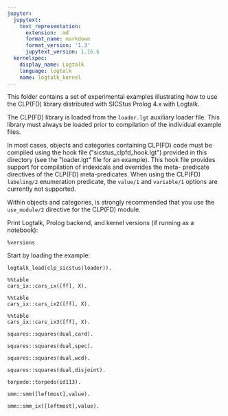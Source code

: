 ```yaml
---
jupyter:
  jupytext:
    text_representation:
      extension: .md
      format_name: markdown
      format_version: '1.3'
      jupytext_version: 1.16.6
  kernelspec:
    display_name: Logtalk
    language: logtalk
    name: logtalk_kernel
---
```


<!--
________________________________________________________________________

This file is part of Logtalk <https://logtalk.org/>  
SPDX-FileCopyrightText: 1998-2025 Paulo Moura <pmoura@logtalk.org>  
SPDX-License-Identifier: Apache-2.0

Licensed under the Apache License, Version 2.0 (the "License");
you may not use this file except in compliance with the License.
You may obtain a copy of the License at

    http://www.apache.org/licenses/LICENSE-2.0

Unless required by applicable law or agreed to in writing, software
distributed under the License is distributed on an "AS IS" BASIS,
WITHOUT WARRANTIES OR CONDITIONS OF ANY KIND, either express or implied.
See the License for the specific language governing permissions and
limitations under the License.
________________________________________________________________________
-->

This folder contains a set of experimental examples illustrating how to use
the CLP(FD) library distributed with SICStus Prolog 4.x with Logtalk.

The CLP(FD) library is loaded from the `loader.lgt` auxiliary loader file.
This library must always be loaded prior to compilation of the individual 
example files.

In most cases, objects and categories containing CLP(FD) code must be
compiled using the hook file ("sicstus_clpfd_hook.lgt") provided in this
directory (see the "loader.lgt" file for an example). This hook file
provides support for compilation of indexicals and overrides the meta-
predicate directives of the CLP(FD) meta-predicates. When using the CLP(FD)
`labeling/2` enumeration predicate, the `value/1` and `variable/1` options
are currently not supported.

Within objects and categories, is strongly recommended that you use the
`use_module/2` directive for the CLP(FD) module.

Print Logtalk, Prolog backend, and kernel versions (if running as a notebook):

```logtalk
%versions
```

Start by loading the example:

```logtalk
logtalk_load(clp_sicstus(loader)).
```

```logtalk
%%table
cars_ix::cars_ix([ff], X).
```

<!--
X = [1,2,6,3,5,4,4,5,3,6] ? ;
X = [1,3,6,2,5,4,3,5,4,6] ? ;
X = [1,3,6,2,6,4,5,3,4,5] ? ;
X = [5,4,3,5,4,6,2,6,3,1] ? ;
X = [6,3,5,4,4,5,3,6,2,1] ? ;
X = [6,4,5,3,4,5,2,6,3,1] ? ;
false.
-->

```logtalk
%%table
cars_ix::cars_ix2([ff], X).
```

<!--
X = [1,2,6,3,5,4,4,5,3,6] ? ;
X = [1,3,6,2,5,4,3,5,4,6] ? ;
X = [1,3,6,2,6,4,5,3,4,5] ? ;
X = [5,4,3,5,4,6,2,6,3,1] ? ;
X = [6,3,5,4,4,5,3,6,2,1] ? ;
X = [6,4,5,3,4,5,2,6,3,1] ? ;
false.
-->

```logtalk
%%table
cars_ix::cars_ix3([ff], X).
```

<!--
X = [1,2,6,3,5,4,4,5,3,6] ? ;
X = [1,3,6,2,5,4,3,5,4,6] ? ;
X = [1,3,6,2,6,4,5,3,4,5] ? ;
X = [5,4,3,5,4,6,2,6,3,1] ? ;
X = [6,3,5,4,4,5,3,6,2,1] ? ;
X = [6,4,5,3,4,5,2,6,3,1] ? ;
false.
-->

```logtalk
squares::squares(dual,card).
```

<!--
[1,1,5,7,7,9,9,9]
[1,7,7,1,5,5,7,9]

true.
-->

```logtalk
squares::squares(dual,spec).
```

<!--
[1,7,7,1,7,9,5,5]
[1,1,5,7,9,9,7,9]

true.
-->

```logtalk
squares::squares(dual,wcd).
```

<!--
[1,1,5,7,7,9,9,9]
[1,7,7,1,5,5,7,9]

true.
-->

```logtalk
squares::squares(dual,disjoint).
```

<!--
[1,1,5,7,7,9,9,9]
[1,7,7,1,5,5,7,9]

true.
-->

```logtalk
torpedo::torpedo(id113).
```

<!--
+----------+
| #  #     |
| #    ## #|
| # ##     |
| #     ## |
|   # #    |
|     # ###|
|     #    |
| #        |
|          |
|          |
+----------+

true.
-->

```logtalk
smm::smm([leftmost],value).
```

<!--
[9,5,6,7,1,0,8,2].

true.
-->

```logtalk
smm::smm_ix([leftmost],value).
```

<!--
[9,5,6,7,1,0,8,2].

true.
-->
